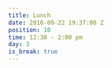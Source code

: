 ```yaml
---
title: Lunch
date: 2016-09-22 19:37:00 Z
position: 10
time: 12:30 - 2:00 pm
day: 3
is_break: true
---
```


